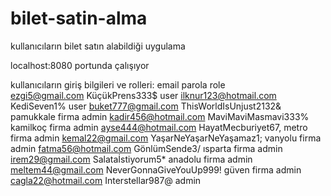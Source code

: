 # bilet-satin-alma
kullanıcıların bilet satın alabildiği uygulama

localhost:8080 portunda çalışıyor

kullanıcıların giriş bilgileri ve rolleri:
email            parola        role      
ezgi5@gmail.com KüçükPrens333$ user
ilknur123@hotmail.com KediSeven1% user
buket777@gmail.com ThisWorldIsUnjust2132& pamukkale firma admin 
kadir456@hotmail.com MaviMaviMasmavi333% kamilkoç firma admin 
ayse444@hotmail.com HayatMecburiyet67, metro firma admin 
kemal22@gmail.com YaşarNeYaşarNeYaşamaz1; vanyolu firma admin
fatma56@hotmail.com GönlümSende3/ ısparta firma admin 
irem29@gmail.com Salataİstiyorum5* anadolu firma admin
meltem44@gmail.com NeverGonnaGiveYouUp999! güven firma admin
cagla22@hotmail.com Interstellar987@   admin
